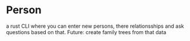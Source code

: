 # Person

a rust CLI where you can enter new persons, there relationsships and ask questions based on that. 
Future: create family trees from that data